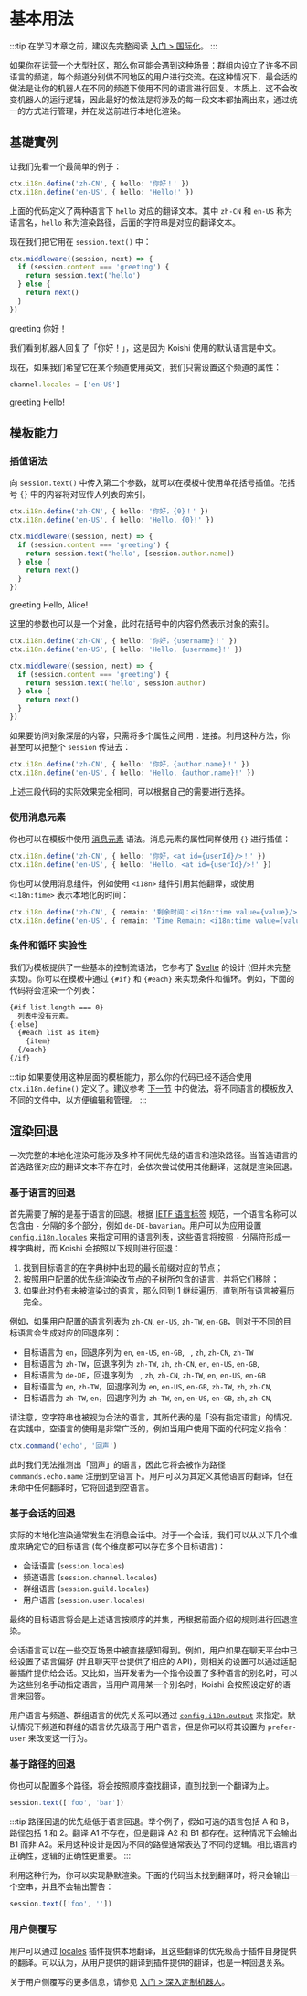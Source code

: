 # 基本用法

:::tip
在学习本章之前，建议先完整阅读 [入门 > 国际化](../../manual/usage/customize.md#国际化)。
:::

如果你在运营一个大型社区，那么你可能会遇到这种场景：群组内设立了许多不同语言的频道，每个频道分别供不同地区的用户进行交流。在这种情况下，最合适的做法是让你的机器人在不同的频道下使用不同的语言进行回复。本质上，这不会改变机器人的运行逻辑，因此最好的做法是将涉及的每一段文本都抽离出来，通过统一的方式进行管理，并在发送前进行本地化渲染。

## 基礎實例

让我们先看一个最简单的例子：

```ts
ctx.i18n.define('zh-CN', { hello: '你好！' })
ctx.i18n.define('en-US', { hello: 'Hello!' })
```

上面的代码定义了两种语言下 `hello` 对应的翻译文本。其中 `zh-CN` 和 `en-US` 称为语言名，`hello` 称为渲染路径，后面的字符串是对应的翻译文本。

现在我们把它用在 `session.text()` 中：

```ts
ctx.middleware((session, next) => {
  if (session.content === 'greeting') {
    return session.text('hello')
  } else {
    return next()
  }
})
```

<chat-panel>
<chat-message nickname="Alice">greeting</chat-message>
<chat-message nickname="Koishi">你好！</chat-message>
</chat-panel>

我们看到机器人回复了「你好！」，这是因为 Koishi 使用的默认语言是中文。

现在，如果我们希望它在某个频道使用英文，我们只需设置这个频道的属性：

```ts
channel.locales = ['en-US']
```

<chat-panel>
<chat-message nickname="Alice">greeting</chat-message>
<chat-message nickname="Koishi">Hello!</chat-message>
</chat-panel>

## 模板能力

### 插值语法

向 `session.text()` 中传入第二个参数，就可以在模板中使用单花括号插值。花括号 `{}` 中的内容将对应传入列表的索引。

```ts
ctx.i18n.define('zh-CN', { hello: '你好，{0}！' })
ctx.i18n.define('en-US', { hello: 'Hello, {0}!' })

ctx.middleware((session, next) => {
  if (session.content === 'greeting') {
    return session.text('hello', [session.author.name])
  } else {
    return next()
  }
})
```

<chat-panel>
<chat-message nickname="Alice">greeting</chat-message>
<chat-message nickname="Koishi">Hello, Alice!</chat-message>
</chat-panel>

这里的参数也可以是一个对象，此时花括号中的内容仍然表示对象的索引。

```ts
ctx.i18n.define('zh-CN', { hello: '你好，{username}！' })
ctx.i18n.define('en-US', { hello: 'Hello, {username}!' })

ctx.middleware((session, next) => {
  if (session.content === 'greeting') {
    return session.text('hello', session.author)
  } else {
    return next()
  }
})
```

如果要访问对象深层的内容，只需将多个属性之间用 `.` 连接。利用这种方法，你甚至可以把整个 `session` 传进去：

```ts
ctx.i18n.define('zh-CN', { hello: '你好，{author.name}！' })
ctx.i18n.define('en-US', { hello: 'Hello, {author.name}!' })
```

上述三段代码的实际效果完全相同，可以根据自己的需要进行选择。

### 使用消息元素

你也可以在模板中使用 [消息元素](../basic/element.md) 语法。消息元素的属性同样使用 `{}` 进行插值：

```ts
ctx.i18n.define('zh-CN', { hello: '你好，<at id={userId}/>！' })
ctx.i18n.define('en-US', { hello: 'Hello, <at id={userId}/>!' })
```

你也可以使用消息组件，例如使用 `<i18n>` 组件引用其他翻译，或使用 `<i18n:time>` 表示本地化的时间：

```ts
ctx.i18n.define('zh-CN', { remain: '剩余时间：<i18n:time value={value}/>' })
ctx.i18n.define('en-US', { remain: 'Time Remain: <i18n:time value={value}/>' })
```

### 条件和循环 <badge type="warning">实验性</badge>

我们为模板提供了一些基本的控制流语法，它参考了 [Svelte](https://svelte.dev/) 的设计 (但并未完整实现)。你可以在模板中通过 `{#if}` 和 `{#each}` 来实现条件和循环。例如，下面的代码将会渲染一个列表：

```html
{#if list.length === 0}
  列表中没有元素。
{:else}
  {#each list as item}
    {item}
  {/each}
{/if}
```

:::tip
如果要使用这种层面的模板能力，那么你的代码已经不适合使用 `ctx.i18n.define()` 定义了。建议参考 [下一节](./translation.md) 中的做法，将不同语言的模板放入不同的文件中，以方便编辑和管理。
:::

## 渲染回退

一次完整的本地化渲染可能涉及多种不同优先级的语言和渲染路径。当首选语言的首选路径对应的翻译文本不存在时，会依次尝试使用其他翻译，这就是渲染回退。

### 基于语言的回退

首先需要了解的是基于语言的回退。根据 [IETF 语言标签](https://zh.wikipedia.org/wiki/IETF%E8%AA%9E%E8%A8%80%E6%A8%99%E7%B1%A4) 规范，一个语言名称可以包含由 `-` 分隔的多个部分，例如 `de-DE-bavarian`。用户可以为应用设置 [`config.i18n.locales`](../../api/core/app.md#i18n-locales) 来指定可用的语言列表，这些语言将按照 `-` 分隔符形成一棵字典树，而 Koishi 会按照以下规则进行回退：

1. 找到目标语言的在字典树中出现的最长前缀对应的节点；
2. 按照用户配置的优先级渲染改节点的子树所包含的语言，并将它们移除；
3. 如果此时仍有未被渲染过的语言，那么回到 1 继续遍历，直到所有语言被遍历完全。

例如，如果用户配置的语言列表为 `zh-CN`, `en-US`, `zh-TW`, `en-GB`，则对于不同的目标语言会生成对应的回退序列：

- 目标语言为 `en`，回退序列为 `en`, `en-US`, `en-GB`, ` `, `zh`, `zh-CN`, `zh-TW`
- 目标语言为 `zh-TW`，回退序列为 `zh-TW`, `zh`, `zh-CN`, `en`, `en-US`, `en-GB`, ` `
- 目标语言为 `de-DE`，回退序列为 ` `, `zh`, `zh-CN`, `zh-TW`, `en`, `en-US`, `en-GB`
- 目标语言为 `en`, `zh-TW`，回退序列为 `en`, `en-US`, `en-GB`, `zh-TW`, `zh`, `zh-CN`, ` `
- 目标语言为 `zh-TW`, `en`，回退序列为 `zh-TW`, `en`, `en-US`, `en-GB`, `zh`, `zh-CN`, ` `

请注意，空字符串也被视为合法的语言，其所代表的是「没有指定语言」的情况。在实践中，空语言的使用是非常广泛的，例如当用户使用下面的代码定义指令：

```ts
ctx.command('echo', '回声')
```

此时我们无法推测出「回声」的语言，因此它将会被作为路径 `commands.echo.name` 注册到空语言下。用户可以为其定义其他语言的翻译，但在未命中任何翻译时，它将回退到空语言。

### 基于会话的回退

实际的本地化渲染通常发生在消息会话中。对于一个会话，我们可以从以下几个维度来确定它的目标语言 (每个维度都可以存在多个目标语言)：

- 会话语言 (`session.locales`)
- 频道语言 (`session.channel.locales`)
- 群组语言 (`session.guild.locales`)
- 用户语言 (`session.user.locales`)

最终的目标语言将会是上述语言按顺序的并集，再根据前面介绍的规则进行回退渲染。

会话语言可以在一些交互场景中被直接感知得到。例如，用户如果在聊天平台中已经设置了语言偏好 (并且聊天平台提供了相应的 API)，则相关的设置可以通过适配器插件提供给会话。又比如，当开发者为一个指令设置了多种语言的别名时，可以为这些别名手动指定语言，当用户调用某一个别名时，Koishi 会按照设定好的语言来回答。

用户语言与频道、群组语言的优先关系可以通过 [`config.i18n.output`](../../api/core/app.md#i18n-output) 来指定。默认情况下频道和群组的语言优先级高于用户语言，但是你可以将其设置为 `prefer-user` 来改变这一行为。

### 基于路径的回退

你也可以配置多个路径，将会按照顺序查找翻译，直到找到一个翻译为止。

```ts
session.text(['foo', 'bar'])
```

:::tip
路径回退的优先级低于语言回退。举个例子，假如可选的语言包括 A 和 B，路径包括 1 和 2。翻译 A1 不存在，但是翻译 A2 和 B1 都存在。这种情况下会输出 B1 而非 A2。采用这种设计是因为不同的路径通常表达了不同的逻辑。相比语言的正确性，逻辑的正确性更重要。
:::

利用这种行为，你可以实现静默渲染。下面的代码当未找到翻译时，将只会输出一个空串，并且不会输出警告：

```ts
session.text(['foo', ''])
```

### 用户侧覆写

用户可以通过 [locales](../../plugins/console/locales.md) 插件提供本地翻译，且这些翻译的优先级高于插件自身提供的翻译。可以认为，从用户提供的翻译到插件提供的翻译，也是一种回退关系。

关于用户侧覆写的更多信息，请参见 [入门 > 深入定制机器人](../../manual/usage/customize.md)。
